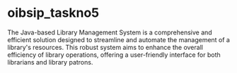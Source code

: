 # oibsip_taskno5
The Java-based Library Management System is a comprehensive and efficient solution designed to streamline and automate the management of a library's resources. This robust system aims to enhance the overall efficiency of library operations, offering a user-friendly interface for both librarians and library patrons.
